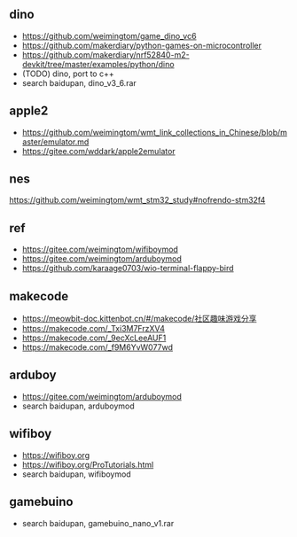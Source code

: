 ## dino  
* https://github.com/weimingtom/game_dino_vc6  
* https://github.com/makerdiary/python-games-on-microcontroller  
* https://github.com/makerdiary/nrf52840-m2-devkit/tree/master/examples/python/dino  
* (TODO) dino, port to c++    
* search baidupan, dino_v3_6.rar  

## apple2  
* https://github.com/weimingtom/wmt_link_collections_in_Chinese/blob/master/emulator.md  
* https://gitee.com/wddark/apple2emulator  

## nes  
https://github.com/weimingtom/wmt_stm32_study#nofrendo-stm32f4  

## ref  
* https://gitee.com/weimingtom/wifiboymod  
* https://gitee.com/weimingtom/arduboymod  
* https://github.com/karaage0703/wio-terminal-flappy-bird  

## makecode  
* https://meowbit-doc.kittenbot.cn/#/makecode/社区趣味游戏分享  
* https://makecode.com/_Txi3M7FrzXV4  
* https://makecode.com/_9ecXcLeeAUF1  
* https://makecode.com/_f9M6YvW077wd  

## arduboy  
* https://gitee.com/weimingtom/arduboymod  
* search baidupan, arduboymod  

## wifiboy  
* https://wifiboy.org    
* https://wifiboy.org/ProTutorials.html  
* search baidupan, wifiboymod  

## gamebuino  
* search baidupan, gamebuino_nano_v1.rar  
